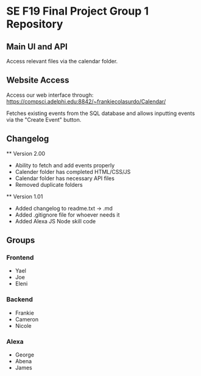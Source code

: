 # SE F19 Final Project Group 1 Repository #

## Main UI and API ##
Access relevant files via the calendar folder.

## Website Access ## 
Access our web interface through:
https://compsci.adelphi.edu:8842/~frankiecolasurdo/Calendar/

Fetches existing events from the SQL database and allows inputting events via the "Create Event" button.


## Changelog ##
** Version 2.00
* Ability to fetch and add events properly
* Calender folder has completed HTML/CSS/JS
* Calendar folder has necessary API files 
* Removed duplicate folders

** Version 1.01
* Added changelog to readme.txt -> .md
* Added .gitignore file for whoever needs it
* Added Alexa JS Node skill code


## Groups ##

### Frontend ###
* Yael
* Joe
* Eleni

### Backend ###
* Frankie 
* Cameron 
* Nicole

### Alexa ##
* George 
* Abena 
* James

